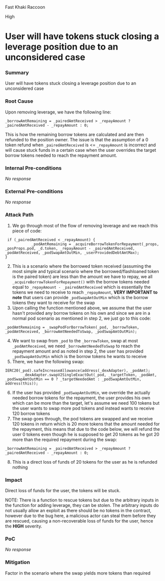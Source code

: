 Fast Khaki Raccoon

High

# User will have tokens stuck closing a leverage position due to an unconsidered case

### Summary

User will have tokens stuck closing a leverage position due to an unconsidered case

### Root Cause

Upon removing leverage, we have the following line:
```solidity
_borrowAmtRemaining = _pairedAmtReceived > _repayAmount ? _pairedAmtReceived - _repayAmount : 0;
```
This is how the remaining borrow tokens are calculated and are then refunded to the position owner. The issue is that the assumption of a 0 token refund when `_pairedAmtReceived` is <= `_repayAmount` is incorrect and will cause stuck funds in a certain case when the user overrides the target borrow tokens needed to reach the repayment amount.

### Internal Pre-conditions

_No response_

### External Pre-conditions

_No response_

### Attack Path

1. We go through most of the flow of removing leverage and we reach this piece of code:
```solidity
 if (_pairedAmtReceived < _repayAmount) {
            _podAmtRemaining = _acquireBorrowTokenForRepayment(_props, _posProps.pod, _d.token, _repayAmount - _pairedAmtReceived, _podAmtReceived, _podSwapAmtOutMin, _userProvidedDebtAmtMax);
}
```
2. This is a scenario where the borrowed token received (assuming the most simple and typical scenario where the borrowed/flashloaned token is the paired token) are less than the amount we have to repay, we all `_acquireBorrowTokenForRepayment()` with the borrow tokens needed equal to `_repayAmount - _pairedAmtReceived` which is essentially the tokens we need to receive to reach `_repayAmount`, __VERY IMPORTANT to note__ that users can provide `_podSwapAmtOutMin` which is the borrow tokens they want to receive for the swap
3. Upon calling the function mentioned above, we assume that the user hasn't provided any borrow tokens on his own and since we are in a normal pod scenario as mentioned in step 2, we just go to this code:
```solidity
_podAmtRemaining = _swapPodForBorrowToken(_pod, _borrowToken, _podAmtReceived, _borrowAmtNeededToSwap, _podSwapAmtOutMin);
```
4. We want to swap from `_pod` to the `_borrowToken`, swap at most `_podAmtReceived`, we need `_borrowAmtNeededToSwap` to reach the repayment amount and as noted in step 2, the user has provided `_podSwapAmtOutMin` which is the borrow tokens he wants to receive
5. There, we have the following swap:
```solidity
IERC20(_pod).safeIncreaseAllowance(address(_dexAdapter), _podAmt);
        _dexAdapter.swapV2SingleExactOut(_pod, _targetToken, _podAmt, _podSwapAmtOutMin == 0 ? _targetNeededAmt : _podSwapAmtOutMin, address(this));
```
6. If the user has provided `_podSwapAmtOutMin`, we override the actually needed borrow tokens for the repayment, the user provides his own which can be more than the target, let's assume we need 100 tokens but the user wants to swap more pod tokens and instead wants to receive 120 borrow tokens
7. The swap goes through, the pod tokens are swapped and we receive 120 tokens in return which is 20 more tokens that the amount needed for the repayment, this means that due to the code below, we will refund the user 0 tokens even though he is supposed to get 20 tokens as he got 20 more than the required repayment during the swap:
```solidity
_borrowAmtRemaining = _pairedAmtReceived > _repayAmount ? _pairedAmtReceived - _repayAmount : 0;
```
8. This is a direct loss of funds of 20 tokens for the user as he is refunded nothing

### Impact

Direct loss of funds for the user, the tokens will be stuck.

NOTE: There is a function to rescue tokens but due to the arbitrary inputs in the function for adding leverage, they can be stolen. The arbitrary inputs do not usually allow an exploit as there should be no tokens in the contract, however due to the bug here, a malicious actor can steal them before they are rescued, causing a non-recoverable loss of funds for the user, hence the __HIGH__ severity.

### PoC

_No response_

### Mitigation

Factor in the scenario where the swap yields more tokens than required